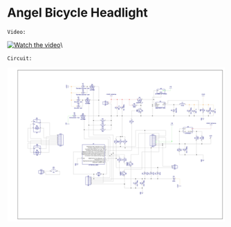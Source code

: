 # Angel Bicycle Headlight
	Video:
[![Watch the video](https://media.giphy.com/media/giGvNVgHf35kzf2AJD/giphy.gif)](https://youtu.be/RRmrs38E31U)\

	Circuit:
![Angel Bicycle Headlight Image](https://raw.githubusercontent.com/byNickSan/Angel-Motorcycle-Headlight/master/Circuit/Bicycle%20headlight.jpg)

